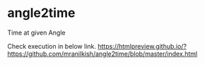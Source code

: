 # angle2time
Time at given Angle

Check execution in below link.
https://htmlpreview.github.io/?https://github.com/mranilkish/angle2time/blob/master/index.html

